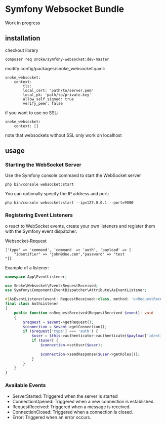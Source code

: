# Symfony Websocket Bundle
Work in progress

## installation

checkout library 

`composer req snoke/symfony-websocket:dev-master`

modify config/packages/snoke_websocket.yaml:
````
snoke_websocket:
    context:
        tls:
        local_cert: 'path/to/server.pem'
        local_pk: 'path/to/private.key'
        allow_self_signed: true
        verify_peer: false
````

if you want to use no SSL:
````
snoke_websocket:
    context: []
````
note that websockets without SSL only work on localhost

## usage
### Starting the WebSocket Server

Use the Symfony console command to start the WebSocket server

`php bin/console websocket:start`

You can optionally specify the IP address and port:

`php bin/console websocket:start --ip=127.0.0.1 --port=9000`

### Registering Event Listeners

o react to WebSocket events, create your own listeners and register them with the Symfony event dispatcher.

Websocket-Request
```
['type' => 'command', 'command  => 'auth', 'payload' => [
    "identifier" => "john@doe.com","password" => "test
"]]
```

Example of a listener:

```php
namespace App\EventListener;

use Snoke\Websocket\Event\RequestReceived;
use Symfony\Component\EventDispatcher\Attribute\AsEventListener;

#[AsEventListener(event: RequestReceived::class, method: 'onRequestReceived')]
final class AuthListener
{
    public function onRequestReceived(RequestReceived $event): void
    {
        $request = $event->getRequest();
        $connection = $event->getConnection();
        if ($request['type'] === 'auth') {
            $user = $this->authenticator->authenticate($payload['identifier'],$payload['password']);
            if ($user) {
                $connection->setUser($user);
                
                $connection->sendResponse($user->getRoles());
            }
        }
    }
}
```

### Available Events
- ServerStarted: Triggered when the server is started
- ConnectionOpened: Triggered when a new connection is established.
- RequestReceived: Triggered when a message is received.
- ConnectionClosed: Triggered when a connection is closed.
- Error: Triggered when an error occurs.

